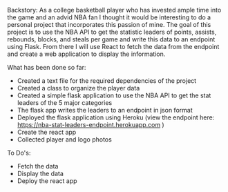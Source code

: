 Backstory: As a college basketball player who has invested ample time into the game and an advid NBA fan I thought it would be interesting to do a personal project that incorporates this passion of mine. The goal of this project is to use the NBA API to get the statistic leaders of points, assists, rebounds, blocks, and steals per game and write this data to an endpoint using Flask. From there I will use React to fetch the data from the endpoint and create a web application to display the information. 

What has been done so far:
  - Created a text file for the required dependencies of the project
  - Created a class to organize the player data
  - Created a simple flask application to use the NBA API to get the stat leaders of the 5 major categories
  - The flask app writes the leaders to an endpoint in json format
  - Deployed the flask application using Heroku (view the endpoint here: https://nba-stat-leaders-endpoint.herokuapp.com )
  - Create the react app
  - Collected player and logo photos
  
To Do's:
  - Fetch the data
  - Display the data
  - Deploy the react app
